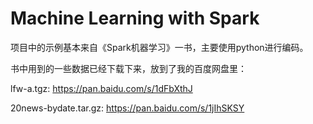 # Machine Learning with Spark
项目中的示例基本来自《Spark机器学习》一书，主要使用python进行编码。

书中用到的一些数据已经下载下来，放到了我的百度网盘里：

lfw-a.tgz: https://pan.baidu.com/s/1dFbXthJ

20news-bydate.tar.gz: https://pan.baidu.com/s/1jIhSKSY
